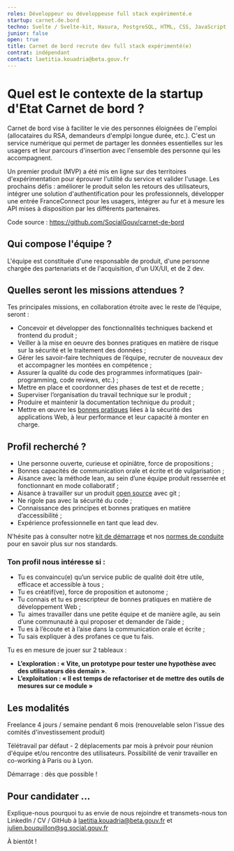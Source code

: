 ```yaml
---
roles: Développeur ou développeuse full stack expérimenté.e
startup: carnet.de.bord
techno: Svelte / Svelte-kit, Hasura, PostgreSQL, HTML, CSS, JavaScript, Tailwind, Docker, Docker Compose, PaaS, Github Actions
junior: false
open: true
title: Carnet de bord recrute dev full stack expérimenté(e) 
contrat: indépendant
contact: laetitia.kouadria@beta.gouv.fr
---
```


#  Quel est le contexte de la startup d'Etat Carnet de bord ?
Carnet de bord vise à faciliter le vie des personnes éloignées de l'emploi (allocataires du RSA, demandeurs d'emplpi longue durée, etc.). 
C'est un service numérique qui permet de partager les données essentielles sur les usagers et leur parcours d'insertion avec l'ensemble des personne qui les accompagnent.

Un premier produit (MVP) a été mis en ligne sur des territoires d'expérimentation pour éprouver l'utilité du service et valider l'usage. 
Les prochains défis : améliorer le produit selon les retours des utilisateurs, intégrer une solution d'authentification pour les professionnels, développer une entrée FranceConnect pour les usagers, intégrer au fur et à mesure les API mises à disposition par les différents partenaires. 

Code source : https://github.com/SocialGouv/carnet-de-bord

## Qui compose l'équipe ?

L'équipe est constituée d'une responsable de produit, d'une personne chargée des partenariats et de l'acquisition, d'un UX/UI, et de 2 dev. 

## Quelles seront les missions attendues ?

Tes principales missions, en collaboration étroite avec le reste de l’équipe, seront :

* Concevoir et développer des fonctionnalités techniques backend et frontend du produit ;
* Veiller à la mise en oeuvre des bonnes pratiques en matière de risque sur la sécurité et le traitement des données ; 
* Gérer les savoir-faire techniques de l’équipe, recruter de nouveaux dev et accompagner les montées en compétence ;
* Assurer la qualité du code des programmes informatiques (pair-programming, code reviews, etc.) ;
* Mettre en place et coordonner des phases de test et de recette ;
* Superviser l’organisation du travail technique sur le produit ;
* Produire et maintenir la documentation technique du produit ;
* Mettre en œuvre les [bonnes pratiques](https://doc.incubateur.net/communaute/gerer-sa-startup-detat-ou-de-territoires-au-quotidien/la-vie-dune-se/construction/kit-de-demarrage) liées à la sécurité des applications Web, à leur performance et leur capacité à monter en charge.

## Profil recherché ? 

- Une personne ouverte, curieuse et opiniâtre, force de propositions ;
- Bonnes capacités de communication orale et écrite et de vulgarisation ;
- Aisance avec la méthode lean, au sein d’une équipe produit resserrée et fonctionnant en mode collaboratif ;
- Aisance à travailler sur un produit [open source](https://github.com/SocialGouv/carnet-de-bord) avec git ;
- Ne rigole pas avec la sécurité du code ;
- Connaissance des principes et bonnes pratiques en matière d’accessibilité ;
- Expérience professionnelle en tant que lead dev.

N'hésite pas à consulter notre [kit de démarrage](https://doc.incubateur.net/communaute/gerer-sa-startup-detat-ou-de-territoires-au-quotidien/la-vie-dune-se/construction/kit-de-demarrage) et nos [normes de conduite](https://doc.incubateur.net/communaute/travailler-a-beta-gouv/culture/normes-de-conduite) pour en savoir plus sur nos standards.

### Ton profil nous intéresse si :

* Tu es convaincu(e) qu’un service public de qualité doit être utile, efficace et accessible à tous ;
* Tu es créatif(ve), force de proposition et autonome ;
* Tu connais et tu es prescripteur de bonnes pratiques en matière de développement Web ;
* Tu  aimes travailler dans une petite équipe et de manière agile, au sein d’une communauté à qui proposer et demander de l’aide ;
* Tu es à l’écoute et à l’aise dans la communication orale et écrite ; 
* Tu sais expliquer à des profanes ce que tu fais. 

Tu es en mesure de jouer sur 2 tableaux :
- **L’exploration : « Vite, un prototype pour tester une hypothèse avec des utilisateurs dès demain »**.
- **L’exploitation : « Il est temps de refactoriser et de mettre des outils de mesures sur ce module »**


## Les modalités 

Freelance 4 jours / semaine pendant 6 mois (renouvelable selon l'issue des comités d'investissement produit) 

Télétravail par défaut - 2 déplacements par mois à prévoir pour réunion d'équipe et/ou rencontre des utilisateurs. Possibilité de venir travailler en co-working à Paris ou à Lyon. 

Démarrage : dès que possible ! 


## Pour candidater ...

Explique-nous pourquoi tu as envie de nous rejoindre et transmets-nous ton LinkedIn / CV / GitHub à laetitia.kouadria@beta.gouv.fr et julien.bouquillon@sg.social.gouv.fr

À bientôt !
